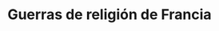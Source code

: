 ﻿---
title: "Guerras de religión de Francia"
permalink: periodes_525.html
layout: periode
dataInici: 1562-03
dataFi: 1598-04
sidebar: periodes
pares:
  - id: 306
    title: "Edad Moderna"
    dataInici: "(1453)"
    dataFi: "(1775)"

fills:
  - id: 593
    title: "Batalla de Dreux"
    dataInici: "(1562-12-19)"

  - id: 594
    title: "Batalla de Ivry"
    dataInici: "(1590-05-14)"

jocsPrincipals:
jocsEscenaris:
  - title: "Virgin Queen"
    bggId: 41066

jocsEpoca:
jocsEpocaEscenaris:
---
